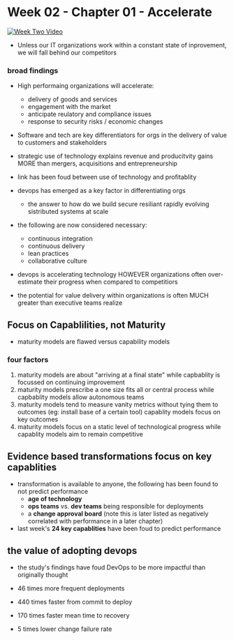 # Week 02 - Chapter 01 - Accelerate

[![Week Two Video](https://img.youtube.com/vi/U1Plr08cohA/0.jpg)](https://www.youtube.com/watch?v=U1Plr08cohA)

- Unless our IT organizations work within a constant state of inprovement, we will fall behind our competitors

### broad findings

- High performaing organizations will accelerate:
  - delivery of goods and services
  - engagement with the market 
  - anticipate reulatory and compliance issues
  - response to security risks / economic changes

- Software and tech are key differentiators for orgs in the delivery of value to customers and stakeholders
- strategic use of technology explains revenue and producitvity gains MORE than mergers, acquisitions and entrepreneurship
- link has been foud between use of technology and profitablity

- devops has emerged as a key factor in differentiating orgs
  - the answer to how do we build secure resiliant rapidly evolving sistributed systems at scale
- the following are now considered necessary:
  - continuous integration
  - continuous delivery
  - lean practices
  - collaborative culture

- devops is accelerating technology HOWEVER organizations often over-estimate their progress when compared to competitiors
- the potential for value delivery within organizations is often MUCH greater than executive teams realize

## Focus on Capablilities, not Maturity

- maturity models are flawed versus capability models

### four factors 

1. maturity models are about "arriving at a final state" while capbablity is focussed on continuing improvement
2. maturity models prescribe a one size fits all or central process while capbablity models allow autonomous teams
3. maturity models tend to measure vanity metrics without tying them to outcomes (eg:  install base of a certain tool) capablity models focus on key outcomes
4. maturity models focus on a static level of technological progress while capablity models aim to remain competitive

## Evidence based transformations focus on key capablities

- transformation is available to anyone, the following has been found to not predict performance
  -  **age of technology** 
  -  **ops teams** vs. **dev teams** being responsible for deployments
  -  a **change approval board** (note this is later listed as negatively correlated with performance in a later chapter)
-  last week's **24 key capablities** have been foud to predict performance

## the value of adopting devops

- the study's findings have foud DevOps to be more impactful than originally thought

- 46 times more frequent deployments
- 440 times faster from commit to deploy
- 170 times faster mean time to recovery
- 5 times lower change failure rate



